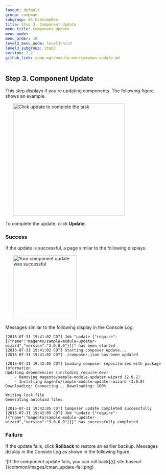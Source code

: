 ```yaml
---
layout: default 
group: compman
subgroup: 05_UseCompMan
title: Step 3. Component Update
menu_title: Component Update
menu_node: 
menu_order: 10
level3_menu_node: level3child
level3_subgroup: step3
version: 2.2
github_link: comp-mgr/module-man/compman-update.md
---
```


## Step 3. Component Update
This step displays if you're updating components. The following figure shows an example.

&nbsp;&nbsp;&nbsp;&nbsp;&nbsp;&nbsp;<img src="{{ site.baseurl }}common/images/cman_update-step.png" width="350px" alt="Click update to complete the task">

To complete the update, click **Update**. 

### Success
If the update is successful, a page similar to the following displays.

&nbsp;&nbsp;&nbsp;&nbsp;&nbsp;&nbsp;<img src="{{ site.baseurl }}common/images/cman_update-success.png" width="200px" alt="Your component update was successful">

Messages similar to the following display in the Console Log:

	[2015-07-31 19:41:02 CDT] Job "update {"require":[{"name":"magento/sample-module-updater-wizard","version":"3.0.0.0"}]}" has been started
	[2015-07-31 19:41:02 CDT] Starting composer update...
	[2015-07-31 19:41:02 CDT] ./composer.json has been updated

	[2015-07-31 19:42:05 CDT] Loading composer repositories with package information
	Updating dependencies (including require-dev)
		- Removing magento/sample-module-updater-wizard (2.0.2)
		- Installing magento/sample-module-updater-wizard (3.0.0)
	Downloading: Connecting... Downloading: 100%

	Writing lock file
	Generating autoload files

	[2015-07-31 19:42:05 CDT] Composer update completed successfully
	[2015-07-31 19:42:05 CDT] Job "update {"require":[{"name":"magento/sample-module-updater-wizard","version":"3.0.0.0"}]}" has successfully completed

### Failure
If the update fails, click **Rollback** to restore an earlier backup. Messages display in the Console Log as shown in the following figure.

![If the component update fails, you can roll back]({{ site.baseurl }}common/images/cman_update-fail.png)



